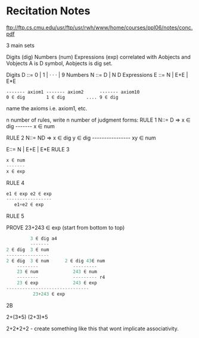 # Recitation Notes
ftp://ftp.cs.cmu.edu/usr/ftp/usr/rwh/www/home/courses/ppl06/notes/conc.pdf

3 main sets

Digits (dig)
Numbers (num)
Expressions (exp)
	correlated with Aobjects and Vobjects
	A is D symbol, Aobjects is dig set.

Digits D ::= 0 | 1 | · · · | 9
Numbers N ::= D | N D
Expressions E ::= N | E+E | E*E
```
------- axiom1 ------- axiom2      ------- axiom10 
0 ∈ dig 	   1 ∈ dig        .... 9 ∈ dig
```

name the axioms i.e. axiom1, etc.



n number of rules, write n number of judgment forms:
RULE 1
N::= D => x ∈ dig 
		  ------- 
		  x ∈ num

RULE 2
N::= ND =>  x ∈ dig  y ∈ dig 
			----------------
				xy ∈ num


E::= N | E+E | E*E
RULE 3
```scala
x ∈ num
-------
x ∈ exp
```
RULE 4
```scala
e1 ∈ exp e2 ∈ exp
-----------------
   e1+e2 ∈ exp  
```
RULE 5


PROVE 23+243 ∈ exp (start from bottom to top)
```scala
		 3 ∈ dig a4
		 -------
2 ∈ dig  3 ∈ num
----------------	  
2 ∈ dig  3 ∈ num      2 ∈ dig 43∈ num
	--------			 ---------
	23 ∈ num    		 243 ∈ num
	-------- 			 --------- r4
	23 ∈ exp 			 243 ∈ exp
-------------------------------
   		  23+243 ∈ exp
```

2B

2+(3*5)
(2+3)*5

2+2*2+2 - create something like this that wont implicate associativity.





